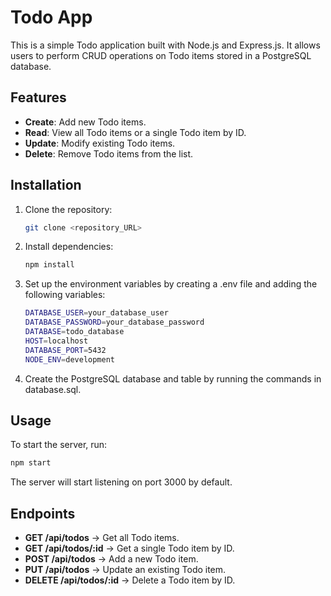 # Todo App

This is a simple Todo application built with Node.js and Express.js. It allows users to perform CRUD operations on Todo items stored in a PostgreSQL database.

## Features

- **Create**: Add new Todo items.
- **Read**: View all Todo items or a single Todo item by ID.
- **Update**: Modify existing Todo items.
- **Delete**: Remove Todo items from the list.

## Installation

1. Clone the repository:
   ```bash
   git clone <repository_URL>
   
2. Install dependencies:
   ```bash
   npm install
   
3. Set up the environment variables by creating a .env file and adding the following variables:
   ```bash
   DATABASE_USER=your_database_user
   DATABASE_PASSWORD=your_database_password
   DATABASE=todo_database
   HOST=localhost
   DATABASE_PORT=5432
   NODE_ENV=development
   
4. Create the PostgreSQL database and table by running the commands in database.sql.

## Usage 
  To start the server, run:
  ```bash
  npm start
  ```
  The server will start listening on port 3000 by default.

## Endpoints
- **GET /api/todos** -> Get all Todo items.
- **GET /api/todos/:id** -> Get a single Todo item by ID.
- **POST /api/todos** -> Add a new Todo item.
- **PUT /api/todos** -> Update an existing Todo item.
- **DELETE /api/todos/:id** -> Delete a Todo item by ID.
